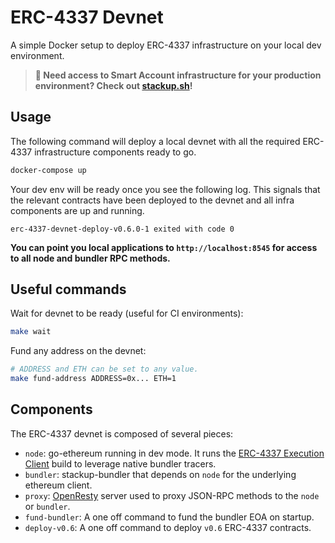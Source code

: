 # ERC-4337 Devnet

A simple Docker setup to deploy ERC-4337 infrastructure on your local dev environment.

> **🚀 Need access to Smart Account infrastructure for your production environment? Check out [stackup.sh](https://www.stackup.sh/)!**

## Usage

The following command will deploy a local devnet with all the required ERC-4337 infrastructure components ready to go.

```bash
docker-compose up
```

Your dev env will be ready once you see the following log. This signals that the relevant contracts have been deployed to the devnet and all infra components are up and running.

```
erc-4337-devnet-deploy-v0.6.0-1 exited with code 0
```

**You can point you local applications to `http://localhost:8545` for access to all node and bundler RPC methods.**

## Useful commands

Wait for devnet to be ready (useful for CI environments):

```bash
make wait
```

Fund any address on the devnet:

```bash
# ADDRESS and ETH can be set to any value.
make fund-address ADDRESS=0x... ETH=1
```

## Components

The ERC-4337 devnet is composed of several pieces:

- `node`: go-ethereum running in dev mode. It runs the [ERC-4337 Execution Client](https://github.com/stackup-wallet/erc-4337-execution-clients) build to leverage native bundler tracers.
- `bundler`: stackup-bundler that depends on `node` for the underlying ethereum client.
- `proxy`: [OpenResty](https://openresty.org/en/) server used to proxy JSON-RPC methods to the `node` or `bundler`.
- `fund-bundler`: A one off command to fund the bundler EOA on startup.
- `deploy-v0.6`: A one off command to deploy `v0.6` ERC-4337 contracts.
